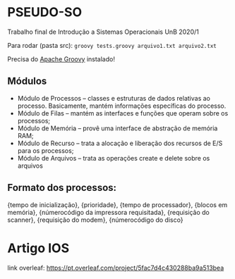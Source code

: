 # PSEUDO-SO
Trabalho final de Introdução a Sistemas Operacionais UnB 2020/1

Para rodar (pasta src): `groovy tests.groovy arquivo1.txt arquivo2.txt`

Precisa do [Apache Groovy](https://groovy.apache.org/download.html) instalado!

## Módulos
* Módulo de Processos – classes e estruturas de dados relativas ao processo. Basicamente, mantém informações específicas do processo.
* Módulo de Filas – mantém as interfaces e funções que operam sobre os processos;
* Módulo de Memória – provê uma interface de abstração de memória RAM;
* Módulo de Recurso – trata a alocação e liberação dos recursos de E/S para os processos;
* Módulo de Arquivos – trata as operações create e delete sobre os arquivos

## Formato dos processos:
{tempo de inicialização}, {prioridade}, {tempo de processador}, {blocos em memória}, {númerocódigo da impressora requisitada}, {requisição do scanner}, {requisição do modem}, {númerocódigo do disco}

# Artigo IOS
link overleaf: https://pt.overleaf.com/project/5fac7d4c430288ba9a513bea
